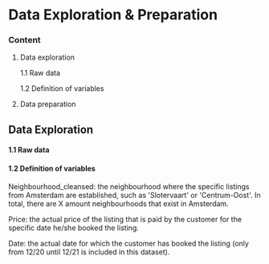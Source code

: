 # **Data Exploration & Preparation**

### Content
1. Data exploration

   1.1 Raw data

   1.2 Definition of variables

2. Data preparation


## **Data Exploration**
#### 1.1 Raw data

#### 1.2 Definition of variables

Neighbourhood_cleansed: the neighbourhood where the specific listings from Amsterdam are established, such as 'Slotervaart' or 'Centrum-Oost'. In total, there are X amount neighbourhoods that exist in Amsterdam.

Price: the actual price of the listing that is paid by the customer for the specific date he/she booked the listing.

Date: the actual date for which the customer has booked the listing (only from 12/20 until 12/21 is included in this dataset).
